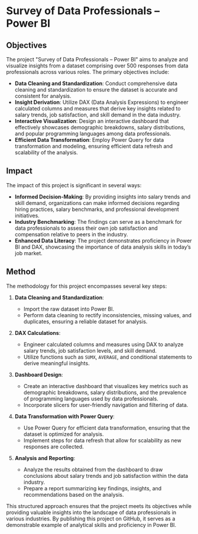# Survey of Data Professionals – Power BI

## Objectives

The project "Survey of Data Professionals – Power BI" aims to analyze and visualize insights from a dataset comprising over 500 responses from data professionals across various roles. The primary objectives include:

- **Data Cleaning and Standardization**: Conduct comprehensive data cleaning and standardization to ensure the dataset is accurate and consistent for analysis.
- **Insight Derivation**: Utilize DAX (Data Analysis Expressions) to engineer calculated columns and measures that derive key insights related to salary trends, job satisfaction, and skill demand in the data industry.
- **Interactive Visualization**: Design an interactive dashboard that effectively showcases demographic breakdowns, salary distributions, and popular programming languages among data professionals.
- **Efficient Data Transformation**: Employ Power Query for data transformation and modeling, ensuring efficient data refresh and scalability of the analysis.

## Impact

The impact of this project is significant in several ways:

- **Informed Decision-Making**: By providing insights into salary trends and skill demand, organizations can make informed decisions regarding hiring practices, salary benchmarks, and professional development initiatives.
- **Industry Benchmarking**: The findings can serve as a benchmark for data professionals to assess their own job satisfaction and compensation relative to peers in the industry.
- **Enhanced Data Literacy**: The project demonstrates proficiency in Power BI and DAX, showcasing the importance of data analysis skills in today’s job market.

## Method

The methodology for this project encompasses several key steps:

1. **Data Cleaning and Standardization**:
   - Import the raw dataset into Power BI.
   - Perform data cleaning to rectify inconsistencies, missing values, and duplicates, ensuring a reliable dataset for analysis.

2. **DAX Calculations**:
   - Engineer calculated columns and measures using DAX to analyze salary trends, job satisfaction levels, and skill demand.
   - Utilize functions such as `SUMX`, `AVERAGE`, and conditional statements to derive meaningful insights.

3. **Dashboard Design**:
   - Create an interactive dashboard that visualizes key metrics such as demographic breakdowns, salary distributions, and the prevalence of programming languages used by data professionals.
   - Incorporate slicers for user-friendly navigation and filtering of data.

4. **Data Transformation with Power Query**:
   - Use Power Query for efficient data transformation, ensuring that the dataset is optimized for analysis.
   - Implement steps for data refresh that allow for scalability as new responses are collected.

5. **Analysis and Reporting**:
   - Analyze the results obtained from the dashboard to draw conclusions about salary trends and job satisfaction within the data industry.
   - Prepare a report summarizing key findings, insights, and recommendations based on the analysis.

This structured approach ensures that the project meets its objectives while providing valuable insights into the landscape of data professionals in various industries. By publishing this project on GitHub, it serves as a demonstrable example of analytical skills and proficiency in Power BI.